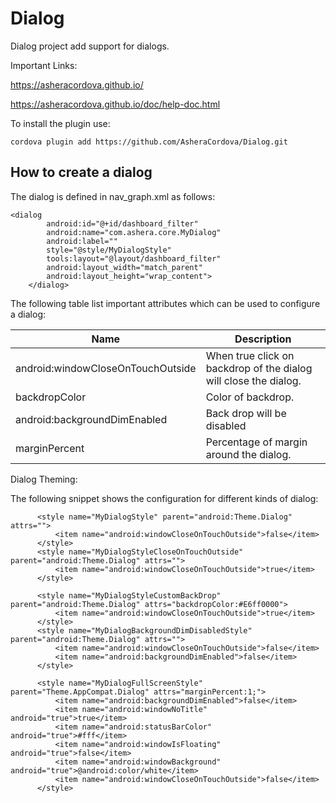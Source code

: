 # Dialog

Dialog project add support for dialogs.

Important Links:

https://asheracordova.github.io/

https://asheracordova.github.io/doc/help-doc.html

To install the plugin use:
```
cordova plugin add https://github.com/AsheraCordova/Dialog.git
```

## How to create a dialog

The dialog is defined in nav_graph.xml as follows:

```
<dialog
        android:id="@+id/dashboard_filter"
        android:name="com.ashera.core.MyDialog"
        android:label=""
        style="@style/MyDialogStyle"
        tools:layout="@layout/dashboard_filter"
        android:layout_width="match_parent"
        android:layout_height="wrap_content">
    </dialog>
```

The following table list important attributes which can be used to configure a dialog:

Name                              | Description
-------------                     | -------------
android:windowCloseOnTouchOutside | When true click on backdrop of the dialog will close the dialog.
backdropColor                     | Color of backdrop.
android:backgroundDimEnabled      | Back drop will be disabled
marginPercent                     | Percentage of margin around the dialog.

Dialog Theming:

The following snippet shows the configuration for different kinds of dialog:
```
      <style name="MyDialogStyle" parent="android:Theme.Dialog" attrs="">
          <item name="android:windowCloseOnTouchOutside">false</item>
      </style>
      <style name="MyDialogStyleCloseOnTouchOutside" parent="android:Theme.Dialog" attrs="">
          <item name="android:windowCloseOnTouchOutside">true</item>
      </style>

      <style name="MyDialogStyleCustomBackDrop" parent="android:Theme.Dialog" attrs="backdropColor:#E6ff0000">
          <item name="android:windowCloseOnTouchOutside">true</item>
      </style>
      <style name="MyDialogBackgroundDimDisabledStyle" parent="android:Theme.Dialog" attrs="">
          <item name="android:windowCloseOnTouchOutside">false</item>
          <item name="android:backgroundDimEnabled">false</item>
      </style>

      <style name="MyDialogFullScreenStyle" parent="Theme.AppCompat.Dialog" attrs="marginPercent:1;">
          <item name="android:backgroundDimEnabled">false</item>
          <item name="android:windowNoTitle" android="true">true</item>
          <item name="android:statusBarColor" android="true">#fff</item>
          <item name="android:windowIsFloating" android="true">false</item>
          <item name="android:windowBackground" android="true">@android:color/white</item>
          <item name="android:windowCloseOnTouchOutside">false</item>
      </style>

```
